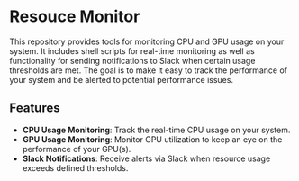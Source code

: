 # Resouce Monitor

This repository provides tools for monitoring CPU and GPU usage on your system. It includes shell scripts for real-time monitoring as well as functionality for sending notifications to Slack when certain usage thresholds are met. The goal is to make it easy to track the performance of your system and be alerted to potential performance issues.

## Features

- **CPU Usage Monitoring**: Track the real-time CPU usage on your system.
- **GPU Usage Monitoring**: Monitor GPU utilization to keep an eye on the performance of your GPU(s).
- **Slack Notifications**: Receive alerts via Slack when resource usage exceeds defined thresholds.